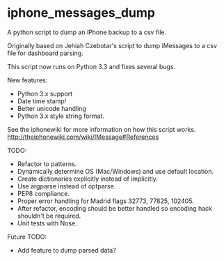 iphone_messages_dump
====================

A python script to dump an iPhone backup to a csv file.

Originally based on Jehiah Czebotar's script to dump iMessages to a csv file for dashboard parsing.

This script now runs on Python 3.3 and fixes several bugs.

New features:

- Python 3.x support
- Date time stamp!
- Better unicode handling
- Python 3.x style string format.

See the iphonewiki for more information on how this script works. http://theiphonewiki.com/wiki/IMessage#References

TODO:

- Refactor to patterns.
- Dynamically determine OS (Mac/Windows) and use default location.
- Create dictionaries explicitly instead of implicitly.
- Use argparse instead of optparse.
- PEP8 compliance.
- Proper error handling for Madrid flags 32773, 77825, 102405.
- After refactor, encoding should be better handled so encoding hack shouldn't be required.
- Unit tests with Nose.

Future TODO:

- Add feature to dump parsed data?

